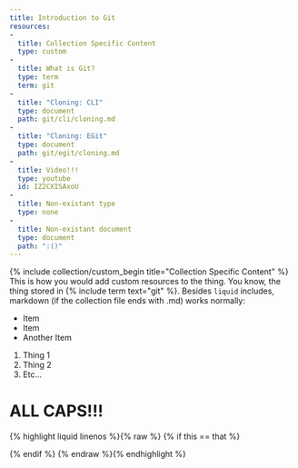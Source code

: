 ```yaml
---
title: Introduction to Git
resources:
-
  title: Collection Specific Content
  type: custom
-
  title: What is Git?
  type: term
  term: git
-
  title: "Cloning: CLI"
  type: document
  path: git/cli/cloning.md
-
  title: "Cloning: EGit"
  type: document
  path: git/egit/cloning.md
-
  title: Video!!!
  type: youtube
  id: IZ2CXISAxoU
-
  title: Non-existant type
  type: none
-
  title: Non-existant document
  type: document
  path: ":()"
---
```

{% include collection/custom_begin title="Collection Specific Content" %}
This is how you would add custom resources to the thing. You know, the thing stored in {% include term text="git" %}. Besides `liquid` includes, markdown (if the collection file ends with .md) works normally:
- Item
- Item
- Another Item

1. Thing 1
2. Thing 2
3. Etc...

# ALL CAPS!!!

{% highlight liquid linenos %}{% raw %}
{% if this == that %}

{% endif %}
{% endraw %}{% endhighlight %}